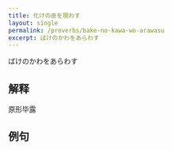 ```yaml
---
title: 化けの皮を現わす
layout: single
permalink: /proverbs/bake-no-kawa-wo-arawasu
excerpt: ばけのかわをあらわす
---
```


ばけのかわをあらわす

## 解释

原形毕露

## 例句

